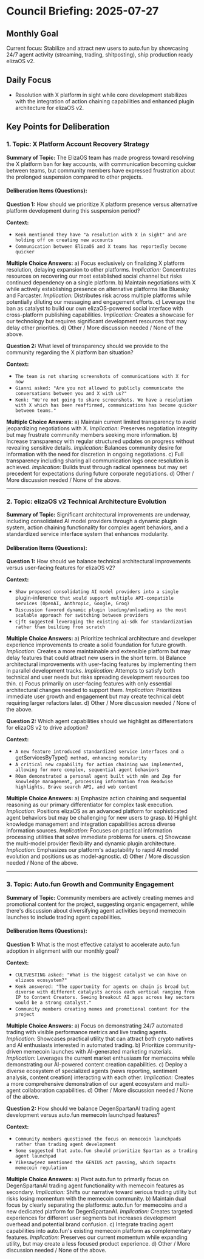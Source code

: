 # Council Briefing: 2025-07-27

## Monthly Goal

Current focus: Stabilize and attract new users to auto.fun by showcasing 24/7 agent activity (streaming, trading, shitposting), ship production ready elizaOS v2.

## Daily Focus

- Resolution with X platform in sight while core development stabilizes with the integration of action chaining capabilities and enhanced plugin architecture for elizaOS v2.

## Key Points for Deliberation

### 1. Topic: X Platform Account Recovery Strategy

**Summary of Topic:** The ElizaOS team has made progress toward resolving the X platform ban for key accounts, with communication becoming quicker between teams, but community members have expressed frustration about the prolonged suspension compared to other projects.

#### Deliberation Items (Questions):

**Question 1:** How should we prioritize X platform presence versus alternative platform development during this suspension period?

  **Context:**
  - `Kenk mentioned they have "a resolution with X in sight" and are holding off on creating new accounts`
  - `Communication between ElizaOS and X teams has reportedly become quicker`

  **Multiple Choice Answers:**
    a) Focus exclusively on finalizing X platform resolution, delaying expansion to other platforms.
        *Implication:* Concentrates resources on recovering our most established social channel but risks continued dependency on a single platform.
    b) Maintain negotiations with X while actively establishing presence on alternative platforms like Bluesky and Farcaster.
        *Implication:* Distributes risk across multiple platforms while potentially diluting our messaging and engagement efforts.
    c) Leverage the ban as catalyst to build our own elizaOS-powered social interface with cross-platform publishing capabilities.
        *Implication:* Creates a showcase for our technology but requires significant development resources that may delay other priorities.
    d) Other / More discussion needed / None of the above.

**Question 2:** What level of transparency should we provide to the community regarding the X platform ban situation?

  **Context:**
  - `The team is not sharing screenshots of communications with X for now`
  - `Gianni asked: "Are you not allowed to publicly communicate the conversations between you and X with us?"`
  - `Kenk: "We're not going to share screenshots. We have a resolution with X which has been reaffirmed, communications has become quicker between teams."`

  **Multiple Choice Answers:**
    a) Maintain current limited transparency to avoid jeopardizing negotiations with X.
        *Implication:* Preserves negotiation integrity but may frustrate community members seeking more information.
    b) Increase transparency with regular structured updates on progress without revealing sensitive details.
        *Implication:* Balances community desire for information with the need for discretion in ongoing negotiations.
    c) Full transparency including sharing all communication logs once resolution is achieved.
        *Implication:* Builds trust through radical openness but may set precedent for expectations during future corporate negotiations.
    d) Other / More discussion needed / None of the above.

---


### 2. Topic: elizaOS v2 Technical Architecture Evolution

**Summary of Topic:** Significant architectural improvements are underway, including consolidated AI model providers through a dynamic plugin system, action chaining functionality for complex agent behaviors, and a standardized service interface system that enhances modularity.

#### Deliberation Items (Questions):

**Question 1:** How should we balance technical architectural improvements versus user-facing features for elizaOS v2?

  **Context:**
  - `Shaw proposed consolidating AI model providers into a single `plugin-inference` that would support multiple API-compatible services (OpenAI, Anthropic, Google, Groq)`
  - `Discussion favored dynamic plugin loading/unloading as the most scalable approach for switching between providers`
  - `Cjft suggested leveraging the existing ai-sdk for standardization rather than building from scratch`

  **Multiple Choice Answers:**
    a) Prioritize technical architecture and developer experience improvements to create a solid foundation for future growth.
        *Implication:* Creates a more maintainable and extensible platform but may delay features that could attract new users in the short term.
    b) Balance architectural improvements with user-facing features by implementing them in parallel development tracks.
        *Implication:* Attempts to satisfy both technical and user needs but risks spreading development resources too thin.
    c) Focus primarily on user-facing features with only essential architectural changes needed to support them.
        *Implication:* Prioritizes immediate user growth and engagement but may create technical debt requiring larger refactors later.
    d) Other / More discussion needed / None of the above.

**Question 2:** Which agent capabilities should we highlight as differentiators for elizaOS v2 to drive adoption?

  **Context:**
  - `A new feature introduced standardized service interfaces and a `getServicesByType()` method, enhancing modularity`
  - `A critical new capability for action chaining was implemented, allowing for more complex, sequential agent behaviors`
  - `R0am demonstrated a personal agent built with n8n and Zep for knowledge management, processing information from Readwise highlights, Brave search API, and web content`

  **Multiple Choice Answers:**
    a) Emphasize action chaining and sequential reasoning as our primary differentiator for complex task execution.
        *Implication:* Positions elizaOS as an advanced platform for sophisticated agent behaviors but may be challenging for new users to grasp.
    b) Highlight knowledge management and integration capabilities across diverse information sources.
        *Implication:* Focuses on practical information processing utilities that solve immediate problems for users.
    c) Showcase the multi-model provider flexibility and dynamic plugin architecture.
        *Implication:* Emphasizes our platform's adaptability to rapid AI model evolution and positions us as model-agnostic.
    d) Other / More discussion needed / None of the above.

---


### 3. Topic: Auto.fun Growth and Community Engagement

**Summary of Topic:** Community members are actively creating memes and promotional content for the project, suggesting organic engagement, while there's discussion about diversifying agent activities beyond memecoin launches to include trading agent capabilities.

#### Deliberation Items (Questions):

**Question 1:** What is the most effective catalyst to accelerate auto.fun adoption in alignment with our monthly goal?

  **Context:**
  - `CULTVESTING asked: "What is the biggest catalyst we can have on elizaos ecosystem?"`
  - `Kenk answered: "The opportunity for agents on chain is broad but diverse with different catalysts across each vertical ranging from IP to Content Creators. Seeing breakout AI apps across key sectors would be a strong catalyst."`
  - `Community members creating memes and promotional content for the project`

  **Multiple Choice Answers:**
    a) Focus on demonstrating 24/7 automated trading with visible performance metrics and live trading agents.
        *Implication:* Showcases practical utility that can attract both crypto natives and AI enthusiasts interested in automated trading.
    b) Prioritize community-driven memecoin launches with AI-generated marketing materials.
        *Implication:* Leverages the current market enthusiasm for memecoins while demonstrating our AI-powered content creation capabilities.
    c) Deploy a diverse ecosystem of specialized agents (news reporting, sentiment analysis, content creation) interacting with each other.
        *Implication:* Creates a more comprehensive demonstration of our agent ecosystem and multi-agent collaboration capabilities.
    d) Other / More discussion needed / None of the above.

**Question 2:** How should we balance DegenSpartanAI trading agent development versus auto.fun memecoin launchpad features?

  **Context:**
  - `Community members questioned the focus on memecoin launchpads rather than trading agent development`
  - `Some suggested that auto.fun should prioritize Spartan as a trading agent launchpad`
  - `Yikesawjeez mentioned the GENIUS act passing, which impacts memecoin regulation`

  **Multiple Choice Answers:**
    a) Pivot auto.fun to primarily focus on DegenSpartanAI trading agent functionality with memecoin features as secondary.
        *Implication:* Shifts our narrative toward serious trading utility but risks losing momentum with the memecoin community.
    b) Maintain dual focus by clearly separating the platforms: auto.fun for memecoins and a new dedicated platform for DegenSpartanAI.
        *Implication:* Creates targeted experiences for different user segments but increases development overhead and potential brand confusion.
    c) Integrate trading agent capabilities into auto.fun's existing memecoin platform as complementary features.
        *Implication:* Preserves our current momentum while expanding utility, but may create a less focused product experience.
    d) Other / More discussion needed / None of the above.